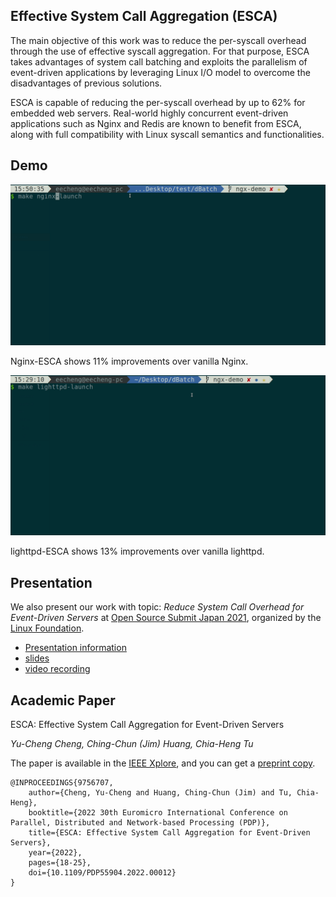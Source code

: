 ## Effective System Call Aggregation (ESCA)
The main objective of this work was to reduce the per-syscall overhead through the use of effective syscall aggregation. For that purpose, ESCA takes advantages of system call batching and exploits the parallelism of event-driven applications by leveraging Linux I/O model to overcome the disadvantages of previous solutions.

ESCA is capable of reducing the per-syscall overhead by up to 62% for embedded web servers. Real-world highly concurrent event-driven applications such as Nginx and Redis are known to benefit from ESCA, along with full compatibility with Linux syscall semantics and functionalities.

## Demo
<img src="asset/demo.gif" alt="zigzag" />

Nginx-ESCA shows 11% improvements over vanilla Nginx.

<img src="asset/light-demo.gif" alt="zigzag" />

lighttpd-ESCA shows 13% improvements over vanilla lighttpd.

## Presentation
We also present our work with topic: *Reduce System Call Overhead for Event-Driven Servers* at [Open Source Submit Japan 2021](https://events.linuxfoundation.org/archive/2021/open-source-summit-japan/), organized by the [Linux Foundation](https://www.linuxfoundation.org/).
* [Presentation information](https://ossalsjp21.sched.com/event/peeF)
* [slides](https://static.sched.com/hosted_files/ossalsjp21/c6/Reduce%20System%20Call%20Overhead%20For%20Event%20Driven%20Servers.pdf)
* [video recording](https://youtu.be/_E69oqLsm-0)

## Academic Paper
ESCA: Effective System Call Aggregation for Event-Driven Servers

*Yu-Cheng Cheng, Ching-Chun (Jim) Huang, Chia-Heng Tu*

The paper is available in the [IEEE Xplore](https://ieeexplore.ieee.org/abstract/document/9756707), and you can get a <a href="main.pdf" target="_blank">preprint copy</a>.

```
@INPROCEEDINGS{9756707,
    author={Cheng, Yu-Cheng and Huang, Ching-Chun (Jim) and Tu, Chia-Heng},
    booktitle={2022 30th Euromicro International Conference on Parallel, Distributed and Network-based Processing (PDP)},
    title={ESCA: Effective System Call Aggregation for Event-Driven Servers},
    year={2022},
    pages={18-25},
    doi={10.1109/PDP55904.2022.00012}
}
```
